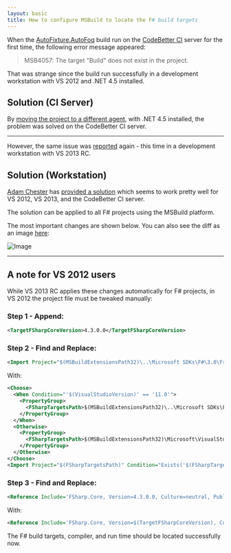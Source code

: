 ```yaml
---
layout: basic
title: How to configure MSBuild to locate the F# build targets
---
```


When the [AutoFixture.AutoFoq](http://nuget.org/packages/AutoFixture.AutoFoq) build run on the [CodeBetter CI](http://teamcity.codebetter.com/) server for the first time, the following error message appeared:

>MSB4057: The target "Build" does not exist in the project.

That was strange since the build run successfully in a development workstation with VS 2012 and .NET 4.5 installed.

## Solution (CI Server)

By [moving the project to a different agent](https://twitter.com/codebetterCI/status/379618879846100992), with .NET 4.5 installed, the problem was solved on the CodeBetter CI server.

-----

However, the same issue was [reported](https://github.com/AutoFixture/AutoFixture/issues/177) again - this time in a development workstation with VS 2013 RC.

## Solution (Workstation)

[Adam Chester](https://twitter.com/adamchester) has [provided a solution](https://github.com/AutoFixture/AutoFixture/pull/178) which seems to work pretty well for VS 2012, VS 2013, and the CodeBetter CI server.

<p class="message">The solution can be applied to all F# projects using the MSBuild platform.</p>

The most important changes are shown below. You can also see the diff as an image [here](http://nikosbaxevanis.com/images/articles/articles/2013-10-04-how-to-configure-msbuild-to-locate-the-fsharp-build-targets.png):

![Image](http://nikosbaxevanis.com/images/articles/2013-10-04-how-to-configure-msbuild-to-locate-the-fsharp-build-targets.png)

-----

## A note for VS 2012 users

While VS 2013 RC applies these changes automatically for F# projects, in VS 2012 the project file must be tweaked manually:

### Step 1 - Append:

``` xml
<TargetFSharpCoreVersion>4.3.0.0</TargetFSharpCoreVersion>
```

### Step 2 - Find and Replace:

``` xml
<Import Project="$(MSBuildExtensionsPath32)\..\Microsoft SDKs\F#\3.0\Framework\v4.0\Microsoft.FSharp.Targets" Condition=" Exists('$(MSBuildExtensionsPath32)\..\Microsoft SDKs\F#\3.0\Framework\v4.0\Microsoft.FSharp.Targets')" />
```

With:

``` xml
<Choose>
  <When Condition="'$(VisualStudioVersion)' == '11.0'">
    <PropertyGroup>
      <FSharpTargetsPath>$(MSBuildExtensionsPath32)\..\Microsoft SDKs\F#\3.0\Framework\v4.0\Microsoft.FSharp.Targets</FSharpTargetsPath>
    </PropertyGroup>
  </When>
  <Otherwise>
    <PropertyGroup>
      <FSharpTargetsPath>$(MSBuildExtensionsPath32)\Microsoft\VisualStudio\v$(VisualStudioVersion)\FSharp\Microsoft.FSharp.Targets</FSharpTargetsPath>
    </PropertyGroup>
  </Otherwise>
</Choose>
<Import Project="$(FSharpTargetsPath)" Condition="Exists('$(FSharpTargetsPath)')" />
```

### Step 3 - Find and Replace:

``` xml
<Reference Include='FSharp.Core, Version=4.3.0.0, Culture=neutral, PublicKeyToken=b03f5f7f11d50a3a'>
```

With:

``` xml
<Reference Include='FSharp.Core, Version=$(TargetFSharpCoreVersion), Culture=neutral, PublicKeyToken=b03f5f7f11d50a3a'>
```

The F# build targets, compiler, and run time should be located successfully now.
